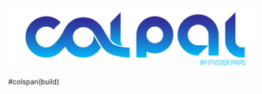 <p align="center">
<img src="assets/img/logo.svg" width="500px"></img>
 </p>         
#colspan(build)
